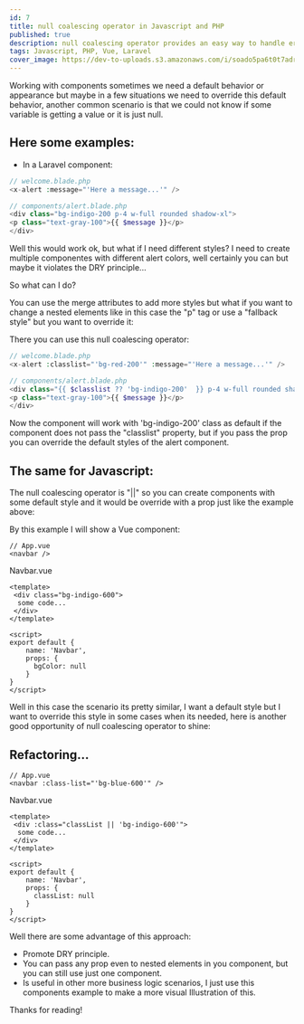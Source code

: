 ```yaml
---
id: 7
title: null coalescing operator in Javascript and PHP
published: true
description: null coalescing operator provides an easy way to handle errors when a variable is null adding a default value.
tags: Javascript, PHP, Vue, Laravel
cover_image: https://dev-to-uploads.s3.amazonaws.com/i/soado5pa6t0t7adrfhd3.png
---
```


Working with components sometimes we need a default behavior or appearance but maybe in a few situations we need to override this default behavior, another common scenario is that we could not know if some variable is getting a value or it is just null.

## Here some examples:

- In a Laravel component:

```php
// welcome.blade.php
<x-alert :message="'Here a message...'" /> 
```

```php
// components/alert.blade.php
<div class="bg-indigo-200 p-4 w-full rounded shadow-xl">
<p class="text-gray-100">{{ $message }}</p>
</div>
```

Well this would work ok, but what if I need different styles? I need to create multiple componentes with different alert colors, well certainly you can but maybe it violates the DRY principle...

So what can I do?

You can use the merge attributes to add more styles but what if you want to change a nested elements like in this case the "p" tag or use a "fallback style" but you want to override it:

There you can use this null coalescing operator:

```php
// welcome.blade.php
<x-alert :classlist="'bg-red-200'" :message="'Here a message...'" /> 
```

```php
// components/alert.blade.php
<div class="{{ $classlist ?? 'bg-indigo-200'  }} p-4 w-full rounded shadow-xl">
<p class="text-gray-100">{{ $message }}</p>
</div>
```

Now the component will work with 'bg-indigo-200' class as default if the component does not pass the "classlist" property, but if you pass the prop you can override the default styles of the alert component.


## The same for Javascript:

The null coalescing operator is "||" so you can create components with some default style and it would be override with a prop just like the example above:

By this example I will show a Vue component:

```vue
// App.vue
<navbar />
```

Navbar.vue

```vue
<template>
 <div class="bg-indigo-600">
  some code...
 </div>
</template>

<script>
export default {
    name: 'Navbar',
    props: {
      bgColor: null
    }
}
</script>
```

Well in this case the scenario its pretty similar, I want a default style but I want to override this style in some cases when its needed, here is another good opportunity of null coalescing operator to shine:

## Refactoring...

```vue
// App.vue
<navbar :class-list="'bg-blue-600'" />
```

Navbar.vue

```vue
<template>
 <div :class="classList || 'bg-indigo-600'">
  some code...
 </div>
</template>

<script>
export default {
    name: 'Navbar',
    props: {
      classList: null
    }
}
</script>
```

Well there are some advantage of this approach:

- Promote DRY principle.
- You can pass any prop even to nested elements in you component, but you can still use just one component.
- Is useful in other more business logic scenarios, I just use this components example to make a more visual Illustration of this.


Thanks for reading!